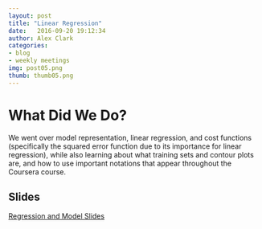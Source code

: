 ```yaml
---
layout: post
title: "Linear Regression"
date: 	2016-09-20 19:12:34
author: Alex Clark
categories:
- blog
- weekly meetings
img: post05.png
thumb: thumb05.png
---
```


# What Did We Do?

We went over model representation, linear regression, and cost functions (specifically the squared error function due to its importance for linear regression), while also learning about what training sets and contour plots are, and how to use important notations that appear throughout the Coursera course.

## Slides

[Regression and Model Slides](https://docs.google.com/presentation/d/1qX7rltRX7yeBwdSYoLZZGapIGktC619Sjdas1PtaUmw/edit?usp=sharing)

[hampden]: https://github.com/jekyll/jekyll